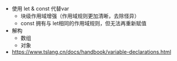 - 使用 let & const 代替var
  + 块级作用域增强（作用域规则更加清晰，去除怪异）
  + const 拥有与 let相同的作用域规则，但无法再重新赋值
- 解构
  + 数组
  + 对象
- https://www.tslang.cn/docs/handbook/variable-declarations.html

